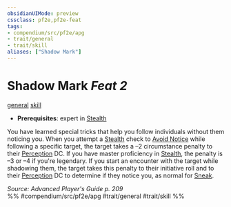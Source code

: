 ```yaml
---
obsidianUIMode: preview
cssclass: pf2e,pf2e-feat
tags:
- compendium/src/pf2e/apg
- trait/general
- trait/skill
aliases: ["Shadow Mark"]
---
```

# Shadow Mark  *Feat 2*  
[general](/rules/traits/general.md)  [skill](/rules/traits/skill.md)  

- **Prerequisites**: expert in [Stealth](/compendium/skills.md#Stealth)

You have learned special tricks that help you follow individuals without them noticing you. When you attempt a [Stealth](/compendium/skills.md#Stealth) check to [Avoid Notice](/rules/actions/avoid-notice.md) while following a specific target, the target takes a –2 circumstance penalty to their [Perception](/compendium/skills.md#Perception) DC. If you have master proficiency in [Stealth](/compendium/skills.md#Stealth), the penalty is –3 or –4 if you're legendary. If you start an encounter with the target while shadowing them, the target takes this penalty to their initiative roll and to their [Perception](/compendium/skills.md#Perception) DC to determine if they notice you, as normal for [Sneak](/rules/actions/sneak.md).

*Source: Advanced Player's Guide p. 209*  
%% #compendium/src/pf2e/apg #trait/general #trait/skill %%